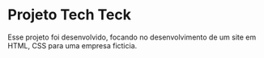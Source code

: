 # Projeto Tech Teck

Esse projeto foi desenvolvido, focando no desenvolvimento de um site em HTML, CSS para 
uma empresa ficticia.